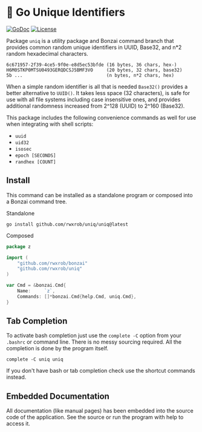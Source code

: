 # 🌳 Go Unique Identifiers

[![GoDoc](https://godoc.org/github.com/rwxrob/uniq?status.svg)](https://godoc.org/github.com/rwxrob/uniq)
[![License](https://img.shields.io/badge/license-Apache2-brightgreen.svg)](LICENSE)

Package `uniq` is a utility package and Bonzai command branch that
provides common random unique identifiers in UUID, Base32, and n*2
random hexadecimal characters.

    6c671957-2f39-4ce5-9f0e-e8d5ec53bfde (16 bytes, 36 chars, hex-)
    H6M0STKP0MTSU0493GERQDCSJ5BMF3VO     (20 bytes, 32 chars, base32)
    5b ...                               (n bytes, n*2 chars, hex)

When a simple random identifier is all that is needed `Base32()` provides a better alternative to `UUID()`. It takes less space (32 characters), is safe for use with all file systems including case insensitive ones, and provides additional randomness increased from 2^128 (UUID) to 2^160 (Base32).

This package includes the following convenience commands as well for use when integrating with shell scripts:

* `uuid`
* `uid32`
* `isosec`
* `epoch [SECONDS]`
* `randhex [COUNT]`

## Install

This command can be installed as a standalone program or composed into 
a Bonzai command tree.

Standalone

```
go install github.com/rwxrob/uniq/uniq@latest
```

Composed

```go
package z

import (
	"github.com/rwxrob/bonzai"
	"github.com/rwxrob/uniq"
)

var Cmd = &bonzai.Cmd{
	Name:     `z`,
	Commands: []*bonzai.Cmd{help.Cmd, uniq.Cmd},
}
```

## Tab Completion

To activate bash completion just use the `complete -C` option from your
`.bashrc` or command line. There is no messy sourcing required. All the
completion is done by the program itself.

```
complete -C uniq uniq
```

If you don't have bash or tab completion check use the shortcut
commands instead.

## Embedded Documentation

All documentation (like manual pages) has been embedded into the source
code of the application. See the source or run the program with help to
access it.
